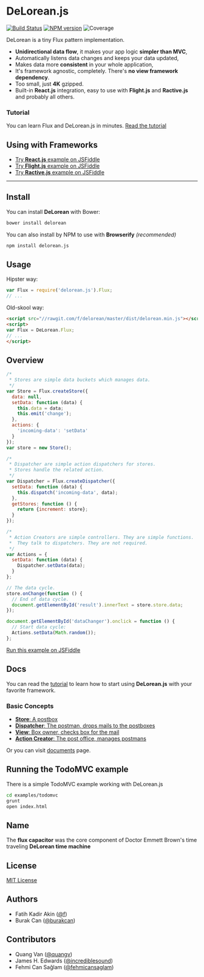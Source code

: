 # DeLorean.js

[![Build Status](https://travis-ci.org/deloreanjs/delorean.svg?branch=master)](https://travis-ci.org/f/delorean)
 [![NPM version](https://badge.fury.io/js/delorean.js.svg)](http://badge.fury.io/js/delorean.js)
 ![Coverage](http://progressed.io/bar/86?title=coverage)

DeLorean is a tiny Flux pattern implementation.

  - **Unidirectional data flow**, it makes your app logic **simpler than MVC**,
  - Automatically listens data changes and keeps your data updated,
  - Makes data more **consistent** in your whole application,
  - It's framework agnostic, completely. There's **no view framework dependency**.
  - Too small, just **4K** gzipped.
  - Built-in **React.js** integration, easy to use with **Flight.js** and **Ractive.js** and probably all others.

### Tutorial

You can learn Flux and DeLorean.js in minutes. [Read the tutorial](./docs/tutorial.md)

## Using with Frameworks

  - [Try **React.js** example on JSFiddle](http://jsfiddle.net/fkadev/a2ms7rcc/)
  - [Try **Flight.js** example on JSFiddle](http://jsfiddle.net/fkadev/1cw9Leau/)
  - [Try **Ractive.js** example on JSFiddle](http://jsfiddle.net/PhilJ/2r1k2k90/2/)

---

## Install

You can install **DeLorean** with Bower:

```bash
bower install delorean
```

You can also install by NPM to use with **Browserify** *(recommended)*

```bash
npm install delorean.js
```

## Usage

Hipster way:

```js
var Flux = require('delorean.js').Flux;
// ...
```

Old-skool way:

```html
<script src="//rawgit.com/f/delorean/master/dist/delorean.min.js"></script>
<script>
var Flux = DeLorean.Flux;
// ...
</script>
```

## Overview

```javascript
/*
 * Stores are simple data buckets which manages data.
 */
var Store = Flux.createStore({
  data: null,
  setData: function (data) {
    this.data = data;
    this.emit('change');
  },
  actions: {
    'incoming-data': 'setData'
  }
});
var store = new Store();

/*
 * Dispatcher are simple action dispatchers for stores.
 * Stores handle the related action.
 */
var Dispatcher = Flux.createDispatcher({
  setData: function (data) {
    this.dispatch('incoming-data', data);
  },
  getStores: function () {
    return {increment: store};
  }
});

/*
 * Action Creators are simple controllers. They are simple functions.
 *  They talk to dispatchers. They are not required.
 */
var Actions = {
  setData: function (data) {
    Dispatcher.setData(data);
  }
};

// The data cycle.
store.onChange(function () {
  // End of data cycle.
  document.getElementById('result').innerText = store.store.data;
});

document.getElementById('dataChanger').onclick = function () {
  // Start data cycle:
  Actions.setData(Math.random());
};
```
[Run this example on JSFiddle](http://jsfiddle.net/fkadev/40cx3146/)

## Docs

You can read the [tutorial](./docs/tutorial.md) to learn how to start using
**DeLorean.js** with your favorite framework.

### Basic Concepts

  - [**Store**: A postbox](./docs/store.md)
  - [**Dispatcher**: The postman, drops mails to the postboxes](./docs/dispatcher.md)
  - [**View**: Box owner, checks box for the mail](./docs/views.md)
  - [**Action Creator**: The post office, manages postmans](./docs/actions.md)

Or you can visit [documents](./docs) page.

## Running the TodoMVC example

There is a simple TodoMVC example working with DeLorean.js

```bash
cd examples/todomvc
grunt
open index.html
```

## Name

The **flux capacitor** was the core component of Doctor Emmett Brown's time traveling **DeLorean time machine**

## License

[MIT License](http://f.mit-license.org)

## Authors

  - Fatih Kadir Akin ([@f](/f))
  - Burak Can ([@burakcan](/burakcan))

## Contributors

  - Quang Van ([@quangv](/quangv))
  - James H. Edwards ([@incrediblesound](/incrediblesound))
  - Fehmi Can Sağlam ([@fehmicansaglam](/fehmicansaglam))
